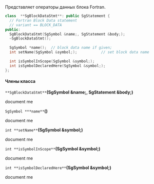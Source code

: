 Представляет операторы данных блока Fortran.

```cpp
class  **SgBlockDataStmt**: public SgStatement {
  // Fortran Block Data statement
  // variant == BLOCK_DATA
public:
  SgBlockDataStmt(SgSymbol &name;, SgStatement &body;);
  ~SgBlockDataStmt();
  
  SgSymbol *name();  // block data name if given;
  int setName(SgSymbol &symbol;);           // set block data name 
  
  int isSymbolInScope(SgSymbol &symbol;);
  int isSymbolDeclaredHere(SgSymbol &symbol;);
};
```
#### Члены класса
`**SgBlockDataStmt**`**(SgSymbol &name;, SgStatement &body;)**

document me

`SgSymbol ***name**`**()**

document me

`int **setName**`**(SgSymbol &symbol;)**

document me

`int **isSymbolInScope**`**(SgSymbol &symbol;)**

document me

`int **isSymbolDeclaredHere**`**(SgSymbol &symbol;)**

document me

